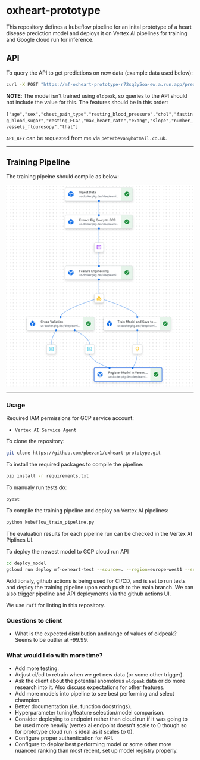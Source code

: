# oxheart-prototype

This repository defines a kubeflow pipeline for an inital prototype of a heart disease prediction model and deploys it on Vertex AI pipelines for training and Google cloud run for inference.

## API

To query the API to get predictions on new data (example data used below):

```bash
curl -X POST "https://mf-oxheart-prototype-r72sq3y5oa-ew.a.run.app/predict/" -H "X-API-KEY: API_KEY" -H "Content-Type: application/json" -d '{"features": "59,1,0,110,239,0,0,142,1,1,1,3"}'
```

**NOTE**: The model isn't trained using `oldpeak`, so queries to the API should not include the value for this. The features should be in this order:

`["age","sex","chest_pain_type","resting_blood_pressure","chol","fasting_blood_sugar","resting_ECG","max_heart_rate","exang","slope","number_vessels_flourosopy","thal"]`

`API_KEY` can be requested from me via `peterbevan@hotmail.co.uk`.

---
## Training Pipeline
The training pipeine should compile as below:

![Oxheart Pipeline DAG](data/pipeline_dag.png)

---

### Usage
Required IAM permissions for GCP service account:

* `Vertex AI Service Agent`

To clone the repository:
```bash
git clone https://github.com/pbevan1/oxheart-prototype.git
```

To install the required packages to compile the pipeline:
```bash
pip install -r requirements.txt
```

To manualy run tests do:
```bash
pyest
```

To compile the training pipeline and deploy on Vertex AI pipelines:
```bash
python kubeflow_train_pipeline.py
```

The evaluation results for each pipeline run can be checked in the Vertex AI Piplines UI.

To deploy the newest model to GCP cloud run API
```bash
cd deploy_model
gcloud run deploy mf-oxheart-test --source=. --region=europe-west1 --set-env-vars=API_KEY="API_KEY" --allow-unauthenticated --platform=managed
```

Additionaly, github actions is being used for CI/CD, and is set to run tests and deploy the training pipeline upon each push to the main branch. We can also trigger pipeline and API deployments via the github actions UI.

We use `ruff` for linting in this repository.

### Questions to client
* What is the expected distribution and range of values of oldpeak? Seems to be outlier at -99.99.

### What would I do with more time?
* Add more testing.
* Adjust ci/cd to retrain when we get new data (or some other trigger).
* Ask the client about the potential anomolous `oldpeak` data or do more research into it. Also discuss expectations for other features.
* Add more models into pipeline to see best performing and select champion.
* Better documentation (i.e. function docstrings).
* Hyperparameter tuning/feature selection/model comparison.
* Consider deploying to endpoint rather than cloud run if it was going to be used more heavily (vertex ai endpoint doesn't scale to 0 though so for prototype cloud run is ideal as it scales to 0).
* Configure proper authentication for API.
* Configure to deploy best performing model or some other more nuanced ranking than most recent, set up model registry properly.
